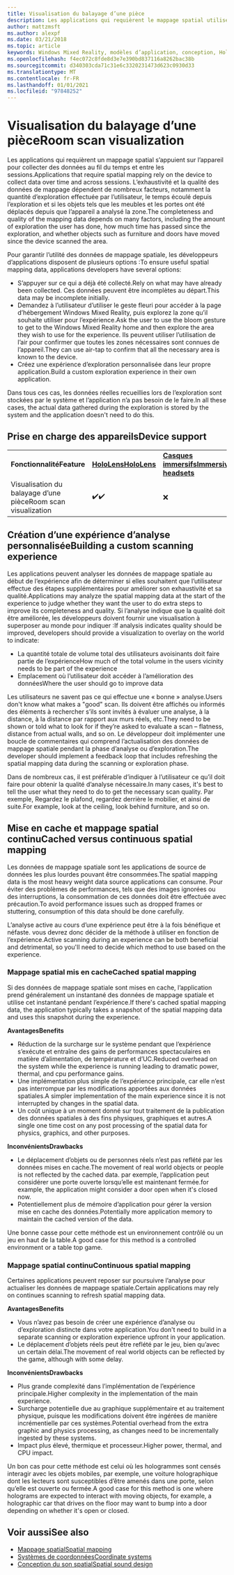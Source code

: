 ```yaml
---
title: Visualisation du balayage d’une pièce
description: Les applications qui requièrent le mappage spatial utilisent l’appareil pour collecter des données dans le temps et entre les sessions.
author: mattzmsft
ms.author: alexpf
ms.date: 03/21/2018
ms.topic: article
keywords: Windows Mixed Reality, modèles d’application, conception, HoloLens, Scan Room, mappage spatial, maille, casque de réalité mixte, casque Windows Mixed realisation, casque de réalité virtuelle, HoloLens
ms.openlocfilehash: f4ec072c8fde8d3e7e390bd837116a8262bac38b
ms.sourcegitcommit: d340303cda71c31e6c3320231473d623c0930d33
ms.translationtype: MT
ms.contentlocale: fr-FR
ms.lasthandoff: 01/01/2021
ms.locfileid: "97848252"
---
```

# <a name="room-scan-visualization"></a><span data-ttu-id="15044-104">Visualisation du balayage d’une pièce</span><span class="sxs-lookup"><span data-stu-id="15044-104">Room scan visualization</span></span>

<span data-ttu-id="15044-105">Les applications qui requièrent un mappage spatial s’appuient sur l’appareil pour collecter des données au fil du temps et entre les sessions.</span><span class="sxs-lookup"><span data-stu-id="15044-105">Applications that require spatial mapping rely on the device to collect data over time and across sessions.</span></span> <span data-ttu-id="15044-106">L’exhaustivité et la qualité des données de mappage dépendent de nombreux facteurs, notamment la quantité d’exploration effectuée par l’utilisateur, le temps écoulé depuis l’exploration et si les objets tels que les meubles et les portes ont été déplacés depuis que l’appareil a analysé la zone.</span><span class="sxs-lookup"><span data-stu-id="15044-106">The completeness and quality of the mapping data depends on many factors, including the amount of exploration the user has done, how much time has passed since the exploration, and whether objects such as furniture and doors have moved since the device scanned the area.</span></span>

<span data-ttu-id="15044-107">Pour garantir l’utilité des données de mappage spatiale, les développeurs d’applications disposent de plusieurs options :</span><span class="sxs-lookup"><span data-stu-id="15044-107">To ensure useful spatial mapping data, applications developers have several options:</span></span>
* <span data-ttu-id="15044-108">S’appuyer sur ce qui a déjà été collecté.</span><span class="sxs-lookup"><span data-stu-id="15044-108">Rely on what may have already been collected.</span></span> <span data-ttu-id="15044-109">Ces données peuvent être incomplètes au départ.</span><span class="sxs-lookup"><span data-stu-id="15044-109">This data may be incomplete initially.</span></span>
* <span data-ttu-id="15044-110">Demandez à l’utilisateur d’utiliser le geste fleuri pour accéder à la page d’hébergement Windows Mixed Reality, puis explorez la zone qu’il souhaite utiliser pour l’expérience.</span><span class="sxs-lookup"><span data-stu-id="15044-110">Ask the user to use the bloom gesture to get to the Windows Mixed Reality home and then explore the area they wish to use for the experience.</span></span> <span data-ttu-id="15044-111">Ils peuvent utiliser l’utilisation de l’air pour confirmer que toutes les zones nécessaires sont connues de l’appareil.</span><span class="sxs-lookup"><span data-stu-id="15044-111">They can use air-tap to confirm that all the necessary area is known to the device.</span></span>
* <span data-ttu-id="15044-112">Créez une expérience d’exploration personnalisée dans leur propre application.</span><span class="sxs-lookup"><span data-stu-id="15044-112">Build a custom exploration experience in their own application.</span></span>

<span data-ttu-id="15044-113">Dans tous ces cas, les données réelles recueillies lors de l’exploration sont stockées par le système et l’application n’a pas besoin de le faire.</span><span class="sxs-lookup"><span data-stu-id="15044-113">In all these cases, the actual data gathered during the exploration is stored by the system and the application doesn't need to do this.</span></span>

## <a name="device-support"></a><span data-ttu-id="15044-114">Prise en charge des appareils</span><span class="sxs-lookup"><span data-stu-id="15044-114">Device support</span></span>

<table>
    <colgroup>
    <col width="33%" />
    <col width="33%" />
    <col width="33%" />
    </colgroup>
    <tr>
        <td><span data-ttu-id="15044-115"><strong>Fonctionnalité</strong></span><span class="sxs-lookup"><span data-stu-id="15044-115"><strong>Feature</strong></span></span></td>
        <td><span data-ttu-id="15044-116"><a href="../hololens-hardware-details.md"><strong>HoloLens</strong></a></span><span class="sxs-lookup"><span data-stu-id="15044-116"><a href="../hololens-hardware-details.md"><strong>HoloLens</strong></a></span></span></td>
        <td><span data-ttu-id="15044-117"><a href="../discover/immersive-headset-hardware-details.md"><strong>Casques immersifs</strong></a></span><span class="sxs-lookup"><span data-stu-id="15044-117"><a href="../discover/immersive-headset-hardware-details.md"><strong>Immersive headsets</strong></a></span></span></td>
    </tr>
     <tr>
        <td><span data-ttu-id="15044-118">Visualisation du balayage d’une pièce</span><span class="sxs-lookup"><span data-stu-id="15044-118">Room scan visualization</span></span></td>
        <td><span data-ttu-id="15044-119">✔️</span><span class="sxs-lookup"><span data-stu-id="15044-119">✔️</span></span></td>
        <td>❌</td>
    </tr>
</table>



## <a name="building-a-custom-scanning-experience"></a><span data-ttu-id="15044-120">Création d’une expérience d’analyse personnalisée</span><span class="sxs-lookup"><span data-stu-id="15044-120">Building a custom scanning experience</span></span>

<span data-ttu-id="15044-121">Les applications peuvent analyser les données de mappage spatiale au début de l’expérience afin de déterminer si elles souhaitent que l’utilisateur effectue des étapes supplémentaires pour améliorer son exhaustivité et sa qualité.</span><span class="sxs-lookup"><span data-stu-id="15044-121">Applications may analyze the spatial mapping data at the start of the experience to judge whether they want the user to do extra steps to improve its completeness and quality.</span></span> <span data-ttu-id="15044-122">Si l’analyse indique que la qualité doit être améliorée, les développeurs doivent fournir une visualisation à superposer au monde pour indiquer :</span><span class="sxs-lookup"><span data-stu-id="15044-122">If analysis indicates quality should be improved, developers should provide a visualization to overlay on the world to indicate:</span></span>
* <span data-ttu-id="15044-123">La quantité totale de volume total des utilisateurs avoisinants doit faire partie de l’expérience</span><span class="sxs-lookup"><span data-stu-id="15044-123">How much of the total volume in the users vicinity needs to be part of the experience</span></span>
* <span data-ttu-id="15044-124">Emplacement où l’utilisateur doit accéder à l’amélioration des données</span><span class="sxs-lookup"><span data-stu-id="15044-124">Where the user should go to improve data</span></span>

<span data-ttu-id="15044-125">Les utilisateurs ne savent pas ce qui effectue une « bonne » analyse.</span><span class="sxs-lookup"><span data-stu-id="15044-125">Users don't know what makes a "good" scan.</span></span> <span data-ttu-id="15044-126">Ils doivent être affichés ou informés des éléments à rechercher s’ils sont invités à évaluer une analyse, à la distance, à la distance par rapport aux murs réels, etc.</span><span class="sxs-lookup"><span data-stu-id="15044-126">They need to be shown or told what to look for if they’re asked to evaluate a scan – flatness, distance from actual walls, and so on.</span></span> <span data-ttu-id="15044-127">Le développeur doit implémenter une boucle de commentaires qui comprend l’actualisation des données de mappage spatiale pendant la phase d’analyse ou d’exploration.</span><span class="sxs-lookup"><span data-stu-id="15044-127">The developer should implement a feedback loop that includes refreshing the spatial mapping data during the scanning or exploration phase.</span></span>

<span data-ttu-id="15044-128">Dans de nombreux cas, il est préférable d’indiquer à l’utilisateur ce qu’il doit faire pour obtenir la qualité d’analyse nécessaire.</span><span class="sxs-lookup"><span data-stu-id="15044-128">In many cases, it's best to tell the user what they need to do to get the necessary scan quality.</span></span> <span data-ttu-id="15044-129">Par exemple, Regardez le plafond, regardez derrière le mobilier, et ainsi de suite.</span><span class="sxs-lookup"><span data-stu-id="15044-129">For example, look at the ceiling, look behind furniture, and so on.</span></span>

## <a name="cached-versus-continuous-spatial-mapping"></a><span data-ttu-id="15044-130">Mise en cache et mappage spatial continu</span><span class="sxs-lookup"><span data-stu-id="15044-130">Cached versus continuous spatial mapping</span></span>

<span data-ttu-id="15044-131">Les données de mappage spatiale sont les applications de source de données les plus lourdes pouvant être consommées.</span><span class="sxs-lookup"><span data-stu-id="15044-131">The spatial mapping data is the most heavy weight data source applications can consume.</span></span> <span data-ttu-id="15044-132">Pour éviter des problèmes de performances, tels que des images ignorées ou des interruptions, la consommation de ces données doit être effectuée avec précaution.</span><span class="sxs-lookup"><span data-stu-id="15044-132">To avoid performance issues such as dropped frames or stuttering, consumption of this data should be done carefully.</span></span>

<span data-ttu-id="15044-133">L’analyse active au cours d’une expérience peut être à la fois bénéfique et néfaste. vous devrez donc décider de la méthode à utiliser en fonction de l’expérience.</span><span class="sxs-lookup"><span data-stu-id="15044-133">Active scanning during an experience can be both beneficial and detrimental, so you'll need to decide which method to use based on the experience.</span></span>

### <a name="cached-spatial-mapping"></a><span data-ttu-id="15044-134">Mappage spatial mis en cache</span><span class="sxs-lookup"><span data-stu-id="15044-134">Cached spatial mapping</span></span>

<span data-ttu-id="15044-135">Si des données de mappage spatiale sont mises en cache, l’application prend généralement un instantané des données de mappage spatiale et utilise cet instantané pendant l’expérience.</span><span class="sxs-lookup"><span data-stu-id="15044-135">If there's cached spatial mapping data, the application typically takes a snapshot of the spatial mapping data and uses this snapshot during the experience.</span></span>

<span data-ttu-id="15044-136">**Avantages**</span><span class="sxs-lookup"><span data-stu-id="15044-136">**Benefits**</span></span>
* <span data-ttu-id="15044-137">Réduction de la surcharge sur le système pendant que l’expérience s’exécute et entraîne des gains de performances spectaculaires en matière d’alimentation, de température et d’UC.</span><span class="sxs-lookup"><span data-stu-id="15044-137">Reduced overhead on the system while the experience is running leading to dramatic power, thermal, and cpu performance gains.</span></span>
* <span data-ttu-id="15044-138">Une implémentation plus simple de l’expérience principale, car elle n’est pas interrompue par les modifications apportées aux données spatiales.</span><span class="sxs-lookup"><span data-stu-id="15044-138">A simpler implementation of the main experience since it is not interrupted by changes in the spatial data.</span></span>
* <span data-ttu-id="15044-139">Un coût unique à un moment donné sur tout traitement de la publication des données spatiales à des fins physiques, graphiques et autres.</span><span class="sxs-lookup"><span data-stu-id="15044-139">A single one time cost on any post processing of the spatial data for physics, graphics, and other purposes.</span></span>

<span data-ttu-id="15044-140">**Inconvénients**</span><span class="sxs-lookup"><span data-stu-id="15044-140">**Drawbacks**</span></span>
* <span data-ttu-id="15044-141">Le déplacement d’objets ou de personnes réels n’est pas reflété par les données mises en cache.</span><span class="sxs-lookup"><span data-stu-id="15044-141">The movement of real world objects or people is not reflected by the cached data.</span></span> <span data-ttu-id="15044-142">par exemple, l’application peut considérer une porte ouverte lorsqu’elle est maintenant fermée.</span><span class="sxs-lookup"><span data-stu-id="15044-142">for example, the application might consider a door open when it's closed now.</span></span>
* <span data-ttu-id="15044-143">Potentiellement plus de mémoire d’application pour gérer la version mise en cache des données.</span><span class="sxs-lookup"><span data-stu-id="15044-143">Potentially more application memory to maintain the cached version of the data.</span></span>

<span data-ttu-id="15044-144">Une bonne casse pour cette méthode est un environnement contrôlé ou un jeu en haut de la table.</span><span class="sxs-lookup"><span data-stu-id="15044-144">A good case for this method is a controlled environment or a table top game.</span></span>

### <a name="continuous-spatial-mapping"></a><span data-ttu-id="15044-145">Mappage spatial continu</span><span class="sxs-lookup"><span data-stu-id="15044-145">Continuous spatial mapping</span></span>

<span data-ttu-id="15044-146">Certaines applications peuvent reposer sur poursuivre l’analyse pour actualiser les données de mappage spatiale.</span><span class="sxs-lookup"><span data-stu-id="15044-146">Certain applications may rely on continues scanning to refresh spatial mapping data.</span></span>

<span data-ttu-id="15044-147">**Avantages**</span><span class="sxs-lookup"><span data-stu-id="15044-147">**Benefits**</span></span>
* <span data-ttu-id="15044-148">Vous n’avez pas besoin de créer une expérience d’analyse ou d’exploration distincte dans votre application.</span><span class="sxs-lookup"><span data-stu-id="15044-148">You don't need to build in a separate scanning or exploration experience upfront in your application.</span></span>
* <span data-ttu-id="15044-149">Le déplacement d’objets réels peut être reflété par le jeu, bien qu’avec un certain délai.</span><span class="sxs-lookup"><span data-stu-id="15044-149">The movement of real world objects can be reflected by the game, although with some delay.</span></span>

<span data-ttu-id="15044-150">**Inconvénients**</span><span class="sxs-lookup"><span data-stu-id="15044-150">**Drawbacks**</span></span>
* <span data-ttu-id="15044-151">Plus grande complexité dans l’implémentation de l’expérience principale.</span><span class="sxs-lookup"><span data-stu-id="15044-151">Higher complexity in the implementation of the main experience.</span></span>
* <span data-ttu-id="15044-152">Surcharge potentielle due au graphique supplémentaire et au traitement physique, puisque les modifications doivent être ingérées de manière incrémentielle par ces systèmes.</span><span class="sxs-lookup"><span data-stu-id="15044-152">Potential overhead from the extra graphic and physics processing, as changes need to be incrementally ingested by these systems.</span></span>
* <span data-ttu-id="15044-153">Impact plus élevé, thermique et processeur.</span><span class="sxs-lookup"><span data-stu-id="15044-153">Higher power, thermal, and CPU impact.</span></span>

<span data-ttu-id="15044-154">Un bon cas pour cette méthode est celui où les hologrammes sont censés interagir avec les objets mobiles, par exemple, une voiture holographique dont les lecteurs sont susceptibles d’être amenés dans une porte, selon qu’elle est ouverte ou fermée.</span><span class="sxs-lookup"><span data-stu-id="15044-154">A good case for this method is one where holograms are expected to interact with moving objects, for example, a holographic car that drives on the floor may want to bump into a door depending on whether it's open or closed.</span></span>

## <a name="see-also"></a><span data-ttu-id="15044-155">Voir aussi</span><span class="sxs-lookup"><span data-stu-id="15044-155">See also</span></span>

* [<span data-ttu-id="15044-156">Mappage spatial</span><span class="sxs-lookup"><span data-stu-id="15044-156">Spatial mapping</span></span>](spatial-mapping.md)
* [<span data-ttu-id="15044-157">Systèmes de coordonnées</span><span class="sxs-lookup"><span data-stu-id="15044-157">Coordinate systems</span></span>](coordinate-systems.md)
* [<span data-ttu-id="15044-158">Conception du son spatial</span><span class="sxs-lookup"><span data-stu-id="15044-158">Spatial sound design</span></span>](spatial-sound-design.md)
